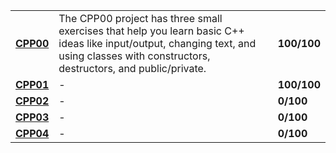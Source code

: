 <table>
  <tr>
    <td>
      <strong><a href="https://github.com/emresmrlp/cpp00">CPP00</a></strong>
    </td>
    <td>
      The CPP00 project has three small exercises that help you learn basic C++ ideas like input/output, changing text, and using classes with constructors, destructors, and public/private.
    </td>
    <td>
      <strong>100/100</strong>
    </td>
  </tr>
   <tr>
    <td>
      <strong><a href="https://github.com/emresmrlp/cpp01">CPP01</a></strong>
    </td>
    <td>
      -
    </td>
    <td>
      <strong>100/100</strong>
    </td>
  </tr>
  <tr>
    <td>
      <strong><a href="https://github.com/emresmrlp/cpp02">CPP02</a></strong>
    </td>
    <td>
      -
    </td>
    <td>
      <strong>0/100</strong>
    </td>
  </tr>
  <tr>
    <td>
      <strong><a href="https://github.com/emresmrlp/cpp03">CPP03</a></strong>
    </td>
    <td>
      -
    </td>
    <td>
      <strong>0/100</strong>
    </td>
  </tr>
  <tr>
    <td>
      <strong><a href="https://github.com/emresmrlp/cpp04">CPP04</a></strong>
    </td>
    <td>
      -
    </td>
    <td>
      <strong>0/100</strong>
    </td>
  </tr>
</table>



